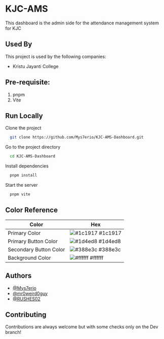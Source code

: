 # KJC-AMS

This dashboard is the admin side for the attendance management system for KJC

## Used By

This project is used by the following companies:

- Kristu Jayanti College


## Pre-requisite: 
1. pnpm
2. Vite

## Run Locally

Clone the project

```bash
  git clone https://github.com/Mys7erio/KJC-AMS-Dashboard.git
```

Go to the project directory

```bash
  cd KJC-AMS-Dashboard
```

Install dependencies

```bash
  pnpm install
```

Start the server

```bash
  pnpm vite
```

## Color Reference

| Color             | Hex                                                                |
| ----------------- | ------------------------------------------------------------------ |
| Primary Color | ![#1c1917](https://via.placeholder.com/10/0a192f?text=+) #1c1917 |
| Primary Button Color | ![#1d4ed8](https://via.placeholder.com/10/00b48a?text=+) #1d4ed8 |
| Secondary Button Color | ![#388e3c](https://via.placeholder.com/10/f8f8f8?text=+) #388e3c |
| Background Color | ![#ffffff](https://via.placeholder.com/10/00b48a?text=+) #ffffff |


## Authors

- [@Mys7erio](https://www.github.com/Mys7erio)
- [@mr0weird0guy](https://www.github.com/mr0weird0guy)
- [@RUSHES02](https://www.github.com/RUSHES02)


## Contributing

Contributions are always welcome but with some checks only on the Dev branch!